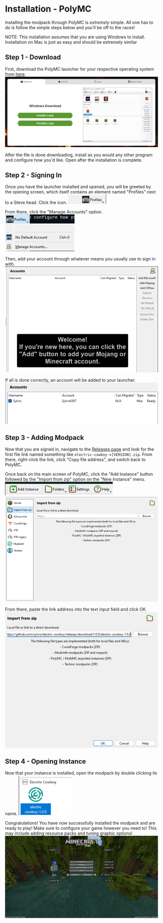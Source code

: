 # Installation - PolyMC


Installing the modpack through PolyMC is *extremely* simple. All one has to do is follow the simple steps below and you'll be off to the races!

NOTE: This installation assumes that you are using Windows to install. Installation on Mac is just as easy and should be extremely similar

## Step 1 - Download
First, download the PolyMC launcher for your respective operating system from [here](https://polymc.org/download/).
![Install Page](.github/installation/install_page.png)

After the file is done downloading, install as you would any other program and configure how you'd like. Open after the installation is complete.

## Step 2 - Signing In
Once you have the launcher installed and opened, you will be greeted by the opening screen, which itself contains an element named "Profiles" next to a Steve head. Click the icon.
![Profiles Icon](.github/installation/profiles_button.png)


From there, click the "Manage Accounts" option.
![Profiles Expanded](.github/installation/profiles_expanded.png)

Then, add your account through whatever means you usually use to sign in with.
![Accounts Screen](.github/installation/accounts_screen.png)

If all is done correctly, an account will be added to your launcher.
![Successful Sign In](.github/installation/successful_sign_in.png)

## Step 3 - Adding Modpack

Now that you are signed in, navigate to the [Releases page](https://github.com/sylvrs/electric-cowboy/releases) and look for the first file link named something like `electric-cowboy-v[VERSION].zip`. From there, right-click the link, click "Copy file address", and switch back to PolyMC.

Once back on the main screen of PolyMC, click the "Add Instance" button followed by the "Import from zip" option on the "New Instance" menu.
![Add Instance](.github/installation/add_instance.png)
![Import from ZIP](.github/installation/import_zip_option.png)

From there, paste the link address into the text input field and click OK.
![OK Button](.github/installation/ok_button.png)

## Step 4 - Opening Instance
Now that your instance is installed, open the modpack by double clicking its name.
![Modpack Instance Option](.github/installation/instance_option.png)


Congratulations! You have now successfully installed the modpack and are ready to play! Make sure to configure your game however you need to! This may include adding resource packs and tuning graphic options!
![Successful Installation](.github/installation/successful_installation.png)